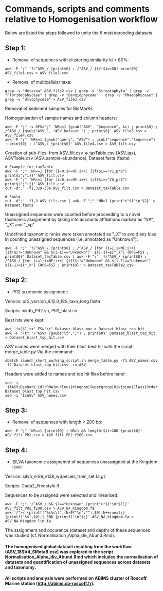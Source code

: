 # Commands, scripts and comments relative to Homogenisation workflow

Below are listed the steps followed to unite the 6 metabarcoding datasets. 

## Step 1:
* Removal of sequences with clustering similarity id < 80%:
```
awk -F ";" '!/^ASV_/ {print$0} ; /^ASV_/ {if($i>=80) print$0}' ASV_file1.csv > ASV_file2.csv
```

* Removal of multicellular taxa:
```
grep -v "Metazoa" ASV_file2.csv | grep -v "Streptophyta" | grep -v "Florideophyceae" | grep -v "Bangiophyceae" | grep -v "Phaeophyceae" | grep -v "Ulvophyceae" > ASV_file3.csv
```

Removal of sediment samples for BioMarKs.

Homogenisation of sample names and column headers:
```
awk -F ";" -v OFS=";" 'NR==1 {gsub("ASV", "Sequence", $i) ; print$0} ; /^ASV_/ {gsub("ASV_", "ASV_Dataset_") ; print$0}' ASV_file3.csv > ASV_file4.csv
awk -F ";" 'NR==1 {gsub("query", "ASV") ; gsub("sequence","Sequence") ; print$0} ; /^ASV_/ {print$0}' ASV_file4.csv > ASV_filt.csv
```

Creation of sub-files: from ASV_filt.csv => taxTable.csv (ASV_tax), ASVTable.csv (ASV_sample-abundance), Dataset.fasta (fasta)
```
# Example for taxTable
awk -F ";" 'NR==1 {for (i=0;i<=NF;i++) {if($i=="V1_pr2") print$i";"i}}' ASV_filt.csv
awk -F ";" 'NR==1 {for (i=0;i<=NF;i++) {if($i=="V8_pr2") print$i";"i}}' ASV_filt.csv
cut -d";" -f1,329-336 ASV_filt.csv > Dataset_taxTable.csv

# Fasta
cut -d";" -f1,3 ASV_filt.csv | awk -F ";" 'NR>1 {print">"$1"\n"$2}' > Dataset.fasta
```

Unassigned sequences were counted before proceeding to a novel taxonomic assignment by taking into accounts affiliations marked as "NA", "_X" and "_sp".

Undefined taxonomic ranks were taken annotated as "_X" to avoid any bias in counting unassigned sequences (i.e. annotated as "Unknown"): 
```
awk -F ";" '!/^ASV_/ {print$0} ; /^ASV_/ {for (i=1;i<NF;i++) {if($i!="Unknown" && $(i-1)=="Unknown")  $(i-1)=$i"_X"} {OFS=FS} ; print$0}' Dataset_taxTable.csv | awk -F ";" '!/^ASV_/ {print$0} ; /^ASV_/ {for (i=1;i<NF;i++) {if($i!="Unknown" && $(i-1)=="Unknown")  $(i-1)=$i"_X"} {OFS=FS} ; print$0}' > Dataset_taxTable2.csv
```

## Step 2:
* PR2 taxonomic assignment:

Version: pr2_version_4.12.0_18S_taxo_long.fasta

Scripts: mkdb_PR2.sh, PR2_blast.sh

Best hits were kept: 
```
awk '!x[$1]++' FS="\t" Dataset.blast.out > Dataset_blast_top_hit
awk -F "\t" '/^ASV/ {gsub("\t",";") ; print$0}' Dataset_blast_top_hit > Dataset_blast_top_hit.csv
```

ASV names were merged with their blast best hit with the script: merge_table.py
Via the command:
```
sbatch launch_short_working_script.sh merge_table.py -f1 ASV_names.csv -f2 Dataset_blast_top_hit.csv -cn ASV
```

Headers were added to names and top hit files before hand:
```
sed -i '1iASV;GenBank_id|rRNA|nucleus|Kingdom|Supergroup|Division|Class|Order|Family|Genus|Species' Dataset_blast_top_hit.csv
sed -i '1iASV' ASV_names.csv
```

## Step 3:
* Removal of sequences with length < 200 bp:
```
awk -F ";" 'NR==1 {print$0} ; NR>1 && length($i)>200 {print$0}' ASV_filt_PR2.csv > ASV_filt_PR2_f200.csv
```

## Step 4:
* SILVA taxonomic assignemnt of sequences unasssigned at the Kingdom level:

Vesrion: silva_nr99_v138_wSpecies_train_set.fa.gz

Scripts: Dada2_Freestyle.R

Sequences to be assigned were selected and linearised:
```
awk -F ";" '/^ASV_/ && $2=="Unknown" {print">"$1"\n"$11}' ASV_filt_PR2_f200.csv > ASV_NA_Kingdom.fa
awk '/^>/ {printf("%s%s\t",(N>0?"\n":""),$0);N++;next;} {printf("%s",$0);} END {printf("\n");}' ASV_NA_Kingdom.fa > ASV_NA_Kingdom_lin.fa
```

The assignment and occurence (dataset and depth) of these sequences was studied (cf. Normalisation_Alpha_div_Abund.Rmd).

#### The homogenised global dataset resulting from the workflow (ASV_18SV4_6MetaB.csv) was explored in the script Normalisation_Alpha_div_Abund.Rmd which includes the normalisation of datasets and quantification of unassigned sequences across datasets and taxonomy.

#### All scripts and analysis were performed on ABiMS cluster of Roscoff Marine station (http://abims.sb-roscoff.fr).
